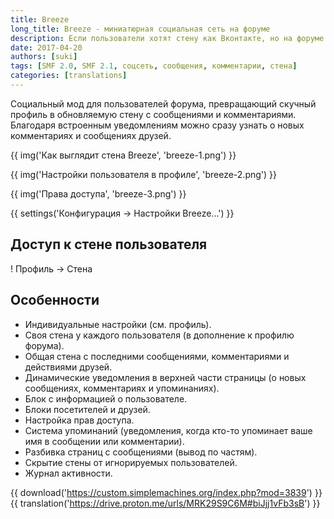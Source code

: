 ```yaml
---
title: Breeze
long_title: Breeze - миниатюрная социальная сеть на форуме
description: Если пользователи хотят стену как Вконтакте, но на форуме.
date: 2017-04-20
authors: [suki]
tags: [SMF 2.0, SMF 2.1, соцсеть, сообщения, комментарии, стена]
categories: [translations]
---
```


Социальный мод для пользователей форума, превращающий скучный профиль в обновляемую стену с сообщениями и комментариями. Благодаря встроенным уведомлениям можно сразу узнать о новых комментариях и сообщениях друзей.

<!-- more -->

{{ img('Как выглядит стена Breeze', 'breeze-1.png') }}

{{ img('Настройки пользователя в профиле', 'breeze-2.png') }}

{{ img('Права доступа', 'breeze-3.png') }}

{{ settings('Конфигурация → Настройки Breeze...') }}

## Доступ к стене пользователя

! Профиль → Стена

## Особенности

* Индивидуальные настройки (см. профиль).
* Своя стена у каждого пользователя (в дополнение к профилю форума).
* Общая стена с последними сообщениями, комментариями и действиями друзей.
* Динамические уведомления в верхней части страницы (о новых сообщениях, комментариях и упоминаниях).
* Блок с информацией о пользователе.
* Блоки посетителей и друзей.
* Настройка прав доступа.
* Система упоминаний (уведомления, когда кто-то упоминает ваше имя в сообщении или комментарии).
* Разбивка страниц с сообщениями (вывод по частям).
* Скрытие стены от игнорируемых пользователей.
* Журнал активности.

{{ download('https://custom.simplemachines.org/index.php?mod=3839') }}
{{ translation('https://drive.proton.me/urls/MRK29S9C6M#biJjj1vFb3sB') }}
